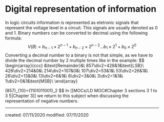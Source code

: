 # Digital representation of information
In logic circuits information is represented as eletronic signals that represent the voltage level in a circuit. This signals are usually denoted as $0$ and $1$. Binary numbers can be converted to decimal using the following formula:
$$
V(B)=b_{n-1}\times2^{n-1}+b_{n-2}\times2^{n-2}...b_1\times2^1+b_0\times2^0
$$
Converting a decimal number to a binary is not that simple, as we have to divide the decimal number by $2$ multiple times like in the example:
$$
\begin{array}{ccc}
&\text{Remainder}&\\
857\div2=428&1&\text{LSB}\\
428\div2=214&0&\\
214\div2=107&0&\\
107\div2=53&1&\\
53\div2=26&1&\\
26\div2=13&0&\\
13\div2=6&1&\\
6\div2=3&0&\\
3\div2=1&1&\\
1\div2=0&1&\text{MSB}\\
\end{array}

(857)_{10}=(1101011001)_2
$$
In [[MOCs/LD MOC#Chapter 3 sections 3 1 to 3 5|Chapter 3]] we return to this subject when discussing the representation of negative numbers.


---

created: 07/11/2020
modified: 07/11/2020